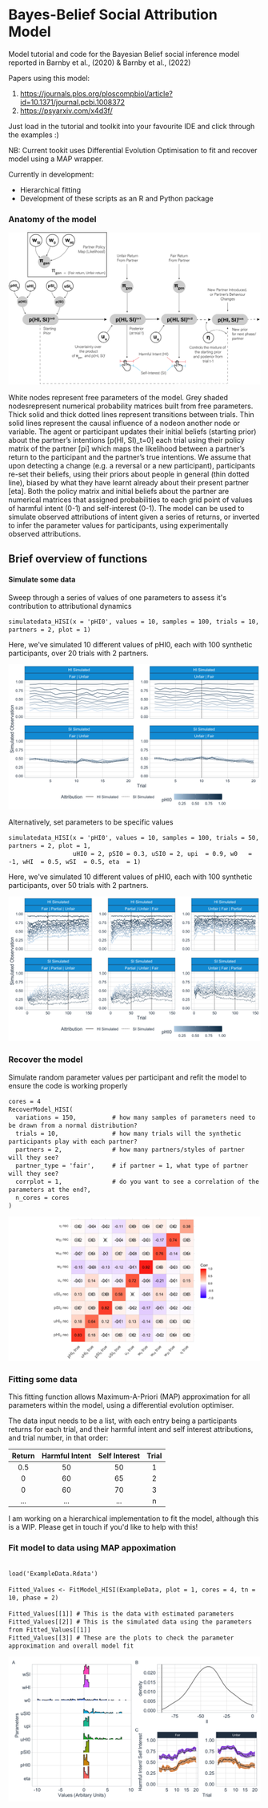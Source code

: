 # Bayes-Belief Social Attribution Model
Model tutorial and code for the Bayesian Belief social inference model reported in Barnby et al., (2020) &amp; Barnby et al., (2022)

Papers using this model: 

1. https://journals.plos.org/ploscompbiol/article?id=10.1371/journal.pcbi.1008372
2. https://psyarxiv.com/x4d3f/

Just load in the tutorial and toolkit into your favourite IDE and click through the examples :) 

NB: Current tookit uses Differential Evolution Optimisation to fit and recover model using a MAP wrapper.

Currently in development: 

  - Hierarchical fitting
  - Development of these scripts as an R and Python package

### Anatomy of the model

![Schematic](ExampleStills/ModelSchematic.png)

White nodes represent free parameters of the model. Grey shaded nodesrepresent numerical probability matrices built from free parameters. Thick solid and thick dotted lines represent transitions between trials. Thin solid lines represent the causal influence of a nodeon another node or variable. The agent or participant updates their initial beliefs (starting prior) about the partner’s intentions [p(HI, SI)_t=0] each trial using their policy matrix of the partner [pi] which maps the likelihood between a partner’s return to the participant and the partner’s true intentions. We assume that upon detecting a change (e.g. a reversal or a new participant), participants re-set their beliefs, using their priors about people in general (thin dotted line), biased by what they have learnt already about their present partner [eta]. Both the policy matrix and initial beliefs about the partner are numerical matrices that assigned probabilities to each grid point of values of harmful intent (0-1) and self-interest (0-1). The model can be used to simulate observed attributions of intent given a series of returns, or inverted to infer the parameter values for participants, using experimentally observed attributions.

## Brief overview of functions

#### Simulate some data

Sweep through a series of values of one parameters to assess it's contribution to attributional dynamics

```{r}
simulatedata_HISI(x = 'pHI0', values = 10, samples = 100, trials = 10, partners = 2, plot = 1)
```

Here, we've simulated 10 different values of pHI0, each with 100 synthetic participants, over 20 trials with 2 partners.

![Schematic](ExampleStills/Simulation1.png)

Alternatively, set parameters to be specific values

```{r}
simulatedata_HISI(x = 'pHI0', values = 10, samples = 100, trials = 50, partners = 2, plot = 1,
                  uHI0 = 2, pSI0 = 0.3, uSI0 = 2, upi  = 0.9, w0   = -1, wHI  = 0.5, wSI  = 0.5, eta  = 1)
```
Here, we've simulated 10 different values of pHI0, each with 100 synthetic participants, over 50 trials with 2 partners.

![Schematic](ExampleStills/Simulation2.png)

### Recover the model

Simulate random parameter values per participant and refit the model to ensure the code is working properly

```{r}
cores = 4
RecoverModel_HISI(
  variations = 150,          # how many samples of parameters need to be drawn from a normal distribution?
  trials = 10,               # how many trials will the synthetic participants play with each partner?
  partners = 2,              # how many partners/styles of partner will they see?
  partner_type = 'fair',     # if partner = 1, what type of partner will they see?
  corrplot = 1,              # do you want to see a correlation of the parameters at the end?,
  n_cores = cores
)
```
![Schematic](ExampleStills/Recovery.png)

### Fitting some data

This fitting function allows Maximum-A-Priori (MAP) approximation for all parameters within the model, using a differential evolution optimiser.

The data input needs to be a list, with each entry being a participants
returns for each trial, and their harmful intent and self interest
attributions, and trial number, in that order:

| Return | Harmful Intent | Self Interest | Trial |
|:------:|:--------------:|:-------------:|:-----:|
| 0.5    | 50             | 50            | 1     |
| 0      | 60             | 65            | 2     |
| 0      | 60             | 70            | 3     |
| ...    | ...            | ...           | n     |

I am working on a hierarchical implementation to fit the model, although this is a WIP. 
Please get in touch if you'd like to help with this!

### Fit model to data using MAP appoximation

```{r}

load('ExampleData.Rdata')

Fitted_Values <- FitModel_HISI(ExampleData, plot = 1, cores = 4, tn = 10, phase = 2)

Fitted_Values[[1]] # This is the data with estimated parameters
Fitted_Values[[2]] # This is the simulated data using the parameters from Fitted_Values[[1]]
Fitted_Values[[3]] # These are the plots to check the parameter approximation and overall model fit

```
![Schematic](ExampleStills/Fitting.png)
